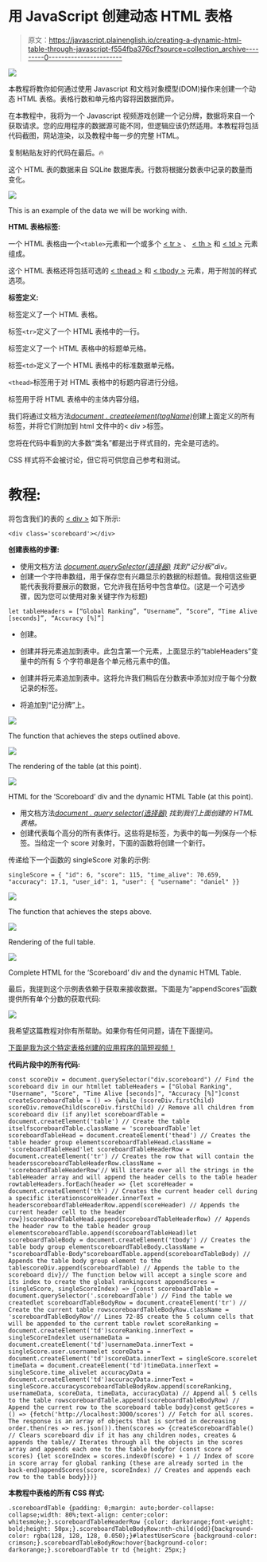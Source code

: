 # 用 JavaScript 创建动态 HTML 表格

> 原文：<https://javascript.plainenglish.io/creating-a-dynamic-html-table-through-javascript-f554fba376cf?source=collection_archive---------0----------------------->

![](img/6614da02f9ad9df271c630d2ed9c934f.png)

本教程将教你如何通过使用 Javascript 和文档对象模型(DOM)操作来创建一个动态 HTML 表格。表格行数和单元格内容将因数据而异。

在本教程中，我将为一个 Javascript 视频游戏创建一个记分牌，数据将来自一个获取请求。您的应用程序的数据源可能不同，但逻辑应该仍然适用。本教程将包括代码截图，网站渲染，以及教程中每一步的完整 HTML。

复制粘贴友好的代码在最后。🔥

这个 HTML 表的数据来自 SQLite 数据库表。行数将根据分数表中记录的数量而变化。

![](img/0714f007756a8cc9a51be78af16e108f.png)

This is an example of the data we will be working with.

**HTML 表格标签:**

一个 HTML 表格由一个`<table>`元素和一个或多个 [< tr >](https://www.w3schools.com/tags/tag_tr.asp) 、 [< th >](https://www.w3schools.com/tags/tag_th.asp) 和 [< td >](https://www.w3schools.com/tags/tag_td.asp) 元素组成。

这个 HTML 表格还将包括可选的 [< thead >](https://www.w3schools.com/tags/tag_thead.asp) 和 [< tbody >](https://www.w3schools.com/tags/tag_tbody.asp) 元素，用于附加的样式选项。

**标签定义:**

标签定义了一个 HTML 表格。

标签`<tr>`定义了一个 HTML 表格中的一行。

标签定义了一个 HTML 表格中的标题单元格。

标签`<td>`定义了一个 HTML 表格中的标准数据单元格。

`<thead>`标签用于对 HTML 表格中的标题内容进行分组。

标签用于将 HTML 表格中的主体内容分组。

我们将通过文档方法[*document . createelement(tagName)*](https://developer.mozilla.org/en-US/docs/Web/API/Document/createElement)创建上面定义的所有标签，并将它们附加到 html 文件中的< div >标签。

您将在代码中看到的大多数“类名”都是出于样式目的，完全是可选的。

CSS 样式将不会被讨论，但它将可供您自己参考和测试。

# **教程:**

将包含我们的表的 [< div >](https://www.w3schools.com/tags/tag_div.asp#:~:text=The%20tag%20defines%20a,inside%20the%20tag!) 如下所示:

```
<div class='scoreboard'></div>
```

**创建表格的步骤:**

*   使用文档方法 [*document.querySelector(选择器)*](https://developer.mozilla.org/en-US/docs/Web/API/Document/querySelector) *找到“记分板”div。*
*   创建一个字符串数组，用于保存您有兴趣显示的数据的标题值。我相信这些更能代表我将要展示的数据，它允许我在括号中包含单位。(这是一个可选步骤，因为您可以使用对象关键字作为标题)

```
let tableHeaders = [“Global Ranking”, “Username”, “Score”, “Time Alive [seconds]”, “Accuracy [%]”]
```

*   创建。

*   创建并将元素追加到表中。此包含第一个元素，上面显示的“tableHeaders”变量中的所有 5 个字符串是各个单元格元素中的值。
*   创建并将元素追加到表中。这将允许我们稍后在分数表中添加对应于每个分数记录的标签。
*   将追加到“记分牌”上。

![](img/9ed291e4a78ebf873ff113f948e1139b.png)

The function that achieves the steps outlined above.

![](img/7c2061cbd19286da099dfb57c517b6a3.png)

The rendering of the table (at this point).

![](img/393fe5a7b4fcfd89852514fc20f4c133.png)

HTML for the ‘Scoreboard’ div and the dynamic HTML Table (at this point).

*   用文档方法[*document . query selector(选择器)*](https://developer.mozilla.org/en-US/docs/Web/API/Document/querySelector) *找到我们上面创建的 HTML 表格。*
*   创建代表每个高分的所有表体行。这些将是标签，为表中的每一列保存一个标签。当给定一个 score 对象时，下面的函数将创建一个新行。

传递给下一个函数的 singleScore 对象的示例:

```
singleScore = { "id": 6, "score": 115, "time_alive": 70.659, "accuracy": 17.1, "user_id": 1, "user": { "username": "daniel" }}
```

![](img/014a6e150931ca8f85ace6cacd0e8512.png)

The function that achieves the steps above.

![](img/6614da02f9ad9df271c630d2ed9c934f.png)

Rendering of the full table.

![](img/c79776bf0c1a32595aa5533e23514e89.png)

Complete HTML for the ‘Scoreboard’ div and the dynamic HTML Table.

最后，我提到这个示例表依赖于获取来接收数据。下面是为“appendScores”函数提供所有单个分数的获取代码:

![](img/46950aab2672efaf2e57a5acf3e2768d.png)

我希望这篇教程对你有所帮助。如果你有任何问题，请在下面提问。

[下面是我为这个特定表格创建的应用程序的简短视频！](https://youtu.be/d8_MSbqHMVU?t=230)

**代码片段中的所有代码:**

```
const scoreDiv = document.querySelector("div.scoreboard") // Find the scoreboard div in our htmllet tableHeaders = ["Global Ranking", "Username", "Score", "Time Alive [seconds]", "Accuracy [%]"]const createScoreboardTable = () => {while (scoreDiv.firstChild) scoreDiv.removeChild(scoreDiv.firstChild) // Remove all children from scoreboard div (if any)let scoreboardTable = document.createElement('table') // Create the table itselfscoreboardTable.className = 'scoreboardTable'let scoreboardTableHead = document.createElement('thead') // Creates the table header group elementscoreboardTableHead.className = 'scoreboardTableHead'let scoreboardTableHeaderRow = document.createElement('tr') // Creates the row that will contain the headersscoreboardTableHeaderRow.className = 'scoreboardTableHeaderRow'// Will iterate over all the strings in the tableHeader array and will append the header cells to the table header rowtableHeaders.forEach(header => {let scoreHeader = document.createElement('th') // Creates the current header cell during a specific iterationscoreHeader.innerText = headerscoreboardTableHeaderRow.append(scoreHeader) // Appends the current header cell to the header row})scoreboardTableHead.append(scoreboardTableHeaderRow) // Appends the header row to the table header group elementscoreboardTable.append(scoreboardTableHead)let scoreboardTableBody = document.createElement('tbody') // Creates the table body group elementscoreboardTableBody.className = "scoreboardTable-Body"scoreboardTable.append(scoreboardTableBody) // Appends the table body group element to the tablescoreDiv.append(scoreboardTable) // Appends the table to the scoreboard div}// The function below will accept a single score and its index to create the global rankingconst appendScores = (singleScore, singleScoreIndex) => {const scoreboardTable = document.querySelector('.scoreboardTable') // Find the table we createdlet scoreboardTableBodyRow = document.createElement('tr') // Create the current table rowscoreboardTableBodyRow.className = 'scoreboardTableBodyRow'// Lines 72-85 create the 5 column cells that will be appended to the current table rowlet scoreRanking = document.createElement('td')scoreRanking.innerText = singleScoreIndexlet usernameData = document.createElement('td')usernameData.innerText = singleScore.user.usernamelet scoreData = document.createElement('td')scoreData.innerText = singleScore.scorelet timeData = document.createElement('td')timeData.innerText = singleScore.time_alivelet accuracyData = document.createElement('td')accuracyData.innerText = singleScore.accuracyscoreboardTableBodyRow.append(scoreRanking, usernameData, scoreData, timeData, accuracyData) // Append all 5 cells to the table rowscoreboardTable.append(scoreboardTableBodyRow) // Append the current row to the scoreboard table body}const getScores = () => {fetch('http://localhost:3000/scores') // Fetch for all scores. The response is an array of objects that is sorted in decreasing order.then(res => res.json()).then(scores => {createScoreboardTable() // Clears scoreboard div if it has any children nodes, creates & appends the table// Iterates through all the objects in the scores array and appends each one to the table bodyfor (const score of scores) {let scoreIndex = scores.indexOf(score) + 1 // Index of score in score array for global ranking (these are already sorted in the back-end)appendScores(score, scoreIndex) // Creates and appends each row to the table body}})}
```

**本教程中表格的所有 CSS 样式:**

```
.scoreboardTable {padding: 0;margin: auto;border-collapse: collapse;width: 80%;text-align: center;color: whitesmoke;}.scoreboardTableHeaderRow {color: darkorange;font-weight: bold;height: 50px;}.scoreboardTableBodyRow:nth-child(odd){background-color: rgba(128, 128, 128, 0.050);}#latestUserScore {background-color: crimson;}.scoreboardTableBodyRow:hover{background-color: darkorange;}.scoreboardTable tr td {height: 25px;}
```